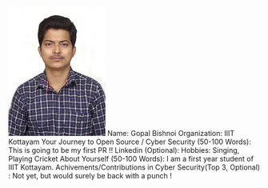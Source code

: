 ![Gopal Bishnoi](./contributors/images/gopal-bishnoi.jpg)
Name: Gopal Bishnoi
Organization: IIIT Kottayam
Your Journey to Open Source / Cyber Security (50-100 Words): This is going to be my first PR !!
Linkedin (Optional):
Hobbies: Singing, Playing Cricket
About Yourself (50-100 Words): I am a first year student of IIIT Kottayam.
Achivements/Contributions in Cyber Security(Top 3, Optional) : Not yet, but would surely be back with a punch !